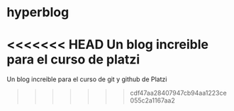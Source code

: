 # hyperblog
<<<<<<< HEAD
Un blog increible para el curso de platzi
=======
Un blog increible para el curso de git y github de Platzi
>>>>>>> cdf47aa28407947cb94aa1223ce055c2a1167aa2
